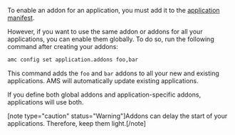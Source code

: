 To enable an addon for an application, you must add it to the [application manifest](https://discourse.ubuntu.com/t/application-manifest/24197).

However, if you want to use the same addon or addons for all your applications, you can enable them globally. To do so, run the following command after creating your addons:

```bash
amc config set application.addons foo,bar
```

This command adds the `foo` and `bar` addons to all your new and existing applications. AMS will automatically update existing applications.

If you define both global addons and application-specific addons, applications will use both.

[note type="caution" status="Warning"]Addons can delay the start of your applications. Therefore, keep them light.[/note]
